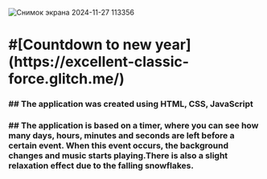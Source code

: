 ![Снимок экрана 2024-11-27 113356](https://github.com/user-attachments/assets/5533e1b5-1f48-4cb3-be6c-2262f2603c54)
<h1> #[Countdown to new year] (https://excellent-classic-force.glitch.me/)</h1>
<h3> ## The application was created using HTML, CSS, JavaScript</h3>
<h3> ## The application is based on a timer, where you can see how many days, hours, minutes and seconds are left before a certain event. 
When this event occurs, the background changes and music starts playing.There is also a slight relaxation effect due to the falling snowflakes.</h3>
